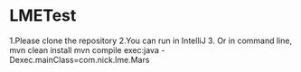 # LMETest
1.Please clone the repository
2.You can run in IntelliJ
3. Or in command line,
mvn clean install
mvn compile exec:java -Dexec.mainClass=com.nick.lme.Mars
